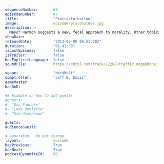 ```yaml
---
sequenceNumber:       60
episodeNumber:        47
title:                "Procrasturbation"
image:                episode-placeholder.jpg
description: >
  Mayor Harmon suggests a new, fecal approach to morality. Other topics include Halle Berry, Superman and accents. In D&D, the gang runs afoul of snake men and each other.
showDate:             
releaseDate:          "2013-03-08 09:51:00Z"
duration:             "01:41:55"
isLostEpisode:        false
isTrailer:            false
hasExplicitLanguage:  false
soundFile:            https://chtbl.com/track/E2288/traffic.megaphone.fm/STA6342558089.mp3?updated=1554494666

venue:                "NerdMelt"
comptroller:          "Jeff B. Davis"
gameMaster:           
hasDnD:               

## Example on how to add guests
#guests:
#- "Guy Pancake"
#- "Lady Omelette"
#- "Kid Hashbrown"

guests:
audienceGuests:

# Generated.  Do not change:
layout:               episode
hasPrevious:          True
hasNext:              True
podcastDynamiteId:    60
---
```

